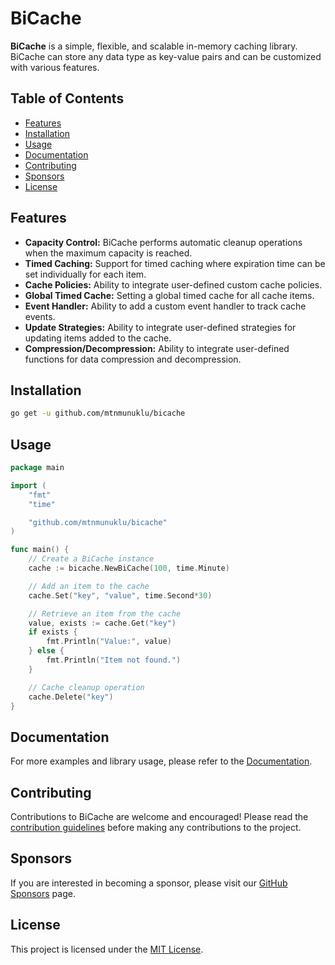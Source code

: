 # BiCache

**BiCache** is a simple, flexible, and scalable in-memory caching library. BiCache can store any data type as key-value pairs and can be customized with various features.

## Table of Contents

- [Features](#features)
- [Installation](#installation)
- [Usage](#usage)
- [Documentation](#documentation)
- [Contributing](#contributing)
- [Sponsors](#sponsors)
- [License](#license)

## Features

- **Capacity Control:** BiCache performs automatic cleanup operations when the maximum capacity is reached.
- **Timed Caching:** Support for timed caching where expiration time can be set individually for each item.
- **Cache Policies:** Ability to integrate user-defined custom cache policies.
- **Global Timed Cache:** Setting a global timed cache for all cache items.
- **Event Handler:** Ability to add a custom event handler to track cache events.
- **Update Strategies:** Ability to integrate user-defined strategies for updating items added to the cache.
- **Compression/Decompression:** Ability to integrate user-defined functions for data compression and decompression.

## Installation

```bash
go get -u github.com/mtnmunuklu/bicache
```

## Usage
```go
package main

import (
	"fmt"
	"time"

	"github.com/mtnmunuklu/bicache"
)

func main() {
	// Create a BiCache instance
	cache := bicache.NewBiCache(100, time.Minute)

	// Add an item to the cache
	cache.Set("key", "value", time.Second*30)

	// Retrieve an item from the cache
	value, exists := cache.Get("key")
	if exists {
		fmt.Println("Value:", value)
	} else {
		fmt.Println("Item not found.")
	}

	// Cache cleanup operation
	cache.Delete("key")
}
```

## Documentation

For more examples and library usage, please refer to the [Documentation](docs/bicache.md).

## Contributing

Contributions to BiCache are welcome and encouraged! Please read the [contribution guidelines](CONTRIBUTING.md) before making any contributions to the project.

## Sponsors

If you are interested in becoming a sponsor, please visit our [GitHub Sponsors](https://github.com/sponsors/mtnmunuklu) page.

## License

This project is licensed under the [MIT License](LICENSE).
